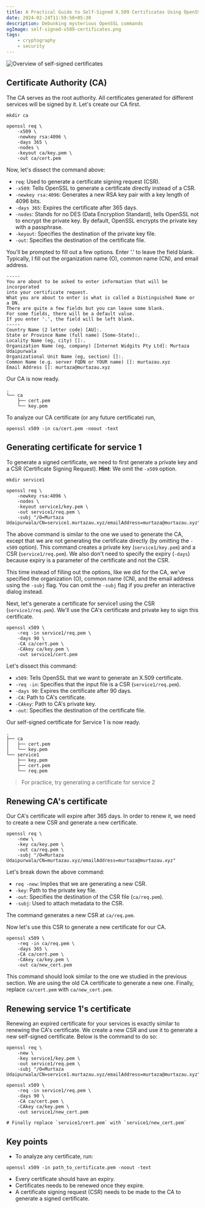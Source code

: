 ```yaml
---
title: A Practical Guide to Self-Signed X.509 Certificates Using OpenSSL
date: 2024-02-24T11:59:50+05:30
description: Debunking mysterious OpenSSL commands
ogImage: self-signed-x509-certificates.png
tags:
    - cryptography
    - security
---
```


![Overview of self-signed certificates](/self-signed-x509-certificates.png)

## Certificate Authority (CA)

The CA serves as the root authority. All certificates generated for
different services will be signed by it. Let's create our CA first.

```plaintext
mkdir ca

openssl req \
    -x509 \
    -newkey rsa:4096 \
    -days 365 \
    -nodes \
    -keyout ca/key.pem \
    -out ca/cert.pem
```

Now, let's dissect the command above:

* `req`: Used to generate a certificate signing request (CSR).
* `-x509`: Tells OpenSSL to generate a certificate directly instead of a
  CSR.
* `-newkey rsa:4096`: Generates a new RSA key pair with a key length of
  4096 bits.
* `-days 365`: Expires the certificate after 365 days.
* `-nodes`: Stands for no DES (Data Encryption Standard), tells OpenSSL
  not to encrypt the private key. By default, OpenSSL encrypts the
  private key with a passphrase.
* `-keyout`: Specifies the destination of the private key file.
* `-out`: Specifies the destination of the certificate file.

You'll be prompted to fill out a few options. Enter '.' to leave the
field blank. Typically, I fill out the organization name (O), common
name (CN), and email address.

```
-----
You are about to be asked to enter information that will be incorporated
into your certificate request.
What you are about to enter is what is called a Distinguished Name or a DN.
There are quite a few fields but you can leave some blank.
For some fields, there will be a default value.
If you enter '.', the field will be left blank.
-----
Country Name (2 letter code) [AU]:.
State or Province Name (full name) [Some-State]:.
Locality Name (eg, city) []:.
Organization Name (eg, company) [Internet Widgits Pty Ltd]: Murtaza Udaipurwala
Organizational Unit Name (eg, section) []:.
Common Name (e.g. server FQDN or YOUR name) []: murtazau.xyz
Email Address []: murtaza@murtazau.xyz
```

Our CA is now ready.

```plaintext
.
└── ca
    ├── cert.pem
    └── key.pem
```

To analyze our CA certificate (or any future certificate) run,

```plaintext
openssl x509 -in ca/cert.pem -noout -text
```

## Generating certificate for service 1

To generate a signed certificate, we need to first generate a private
key and a CSR (Certificate Signing Request). **Hint**: We omit the
`-x509` option.

```plaintext
mkdir service1

openssl req \
    -newkey rsa:4096 \
    -nodes \
    -keyout service1/key.pem \
    -out service1/req.pem \
    -subj "/O=Murtaza Udaipurwala/CN=service1.murtazau.xyz/emailAddress=murtaza@murtazau.xyz"
```

The above command is similar to the one we used to generate the CA,
except that we are not generating the certificate directly (by omitting
the `-x509` option). This command creates a private key
(`service1/key.pem`) and a CSR (`service1/req.pem`). We also don't need
to specify the expiry (`-days`) because expiry is a parameter of the
certificate and not the CSR.

This time instead of filling out the options, like we did for the CA,
we've specified the organization (O), common name (CN), and the email
address using the `-subj` flag. You can omit the `-subj` flag if you
prefer an interactive dialog instead.

Next, let's generate a certificate for service1 using the CSR
(`service1/req.pem`). We'll use the CA's certificate and private key to
sign this certificate.

```plaintext
openssl x509 \
    -req -in service1/req.pem \
    -days 90 \
    -CA ca/cert.pem \
    -CAkey ca/key.pem \
    -out service1/cert.pem
```

Let's dissect this command:

* `x509`: Tells OpenSSL that we want to generate an X.509 certificate.
* `-req -in`: Specifies that the input file is a CSR
  (`service1/req.pem`).
* `-days 90`: Expires the certificate after 90 days.
* `-CA`: Path to CA's certificate.
* `-CAkey`: Path to CA's private key.
* `-out`: Specifies the destination of the certificate file.

Our self-signed certificate for Service 1 is now ready.

```plaintext
.
├── ca
│   ├── cert.pem
│   └── key.pem
└── service1
    ├── key.pem
    ├── cert.pem
    └── req.pem
```

> For practice, try generating a certificate for service 2

## Renewing CA's certificate

Our CA's certificate will expire after 365 days. In order to renew it,
we need to create a new CSR and generate a new certificate.

```plaintext
openssl req \
    -new \
    -key ca/key.pem \
    -out ca/req.pem \
    -subj "/O=Murtaza Udaipurwala/CN=murtazau.xyz/emailAddress=murtaza@murtazau.xyz"
```

Let's break down the above command:

* `req -new`: Implies that we are generating a new CSR.
* `-key`: Path to the private key file.
* `-out`: Specifies the destination of the CSR file (`ca/req.pem`).
* `-subj`: Used to attach metadata to the CSR.

The command generates a new CSR at `ca/req.pem`.

Now let's use this CSR to generate a new certificate for our CA.

```plaintext
openssl x509 \
    -req -in ca/req.pem \
    -days 365 \
    -CA ca/cert.pem \
    -CAkey ca/key.pem \
    -out ca/new_cert.pem
```

This command should look similar to the one we studied in the previous
section. We are using the old CA certificate to generate a new one.
Finally, replace `ca/cert.pem` with `ca/new_cert.pem`.

## Renewing service 1's certificate

Renewing an expired certificate for your services is exactly similar to
renewing the CA's certificate. We create a new CSR and use it to
generate a new self-signed certificate. Below is the command to do so:

```plaintext
openssl req \
    -new \
    -key service1/key.pem \
    -out service1/req.pem \
    -subj "/O=Murtaza Udaipurwala/CN=service1.murtazau.xyz/emailAddress=murtaza@murtazau.xyz"

openssl x509 \
    -req -in service1/req.pem \
    -days 90 \
    -CA ca/cert.pem \
    -CAkey ca/key.pem \
    -out service1/new_cert.pem

# Finally replace `service1/cert.pem` with `service1/new_cert.pem`
```

## Key points

* To analyze any certificate, run:

```plaintext
openssl x509 -in path_to_certificate.pem -noout -text
```

* Every certificate should have an expiry.
* Certificates needs to be renewed once they expire.
* A certificate signing request (CSR) needs to be made to the CA to
  generate a signed certificate.
